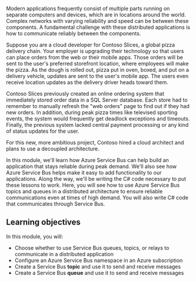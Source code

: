 Modern applications frequently consist of multiple parts running on separate computers and devices, which are in locations around the world. Complex networks with varying reliability and speed can be between these components. A fundamental challenge with these distributed applications is how to communicate reliably between the components.

Suppose you are a cloud developer for Contoso Slices, a global pizza delivery chain. Your employer is upgrading their technology so that users can place orders from the web or their mobile apps. Those orders will be sent to the user's preferred storefront location, where employees will make the pizza. As the dough is rolled out, pizza put in oven, boxed, and put on a delivery vehicle, updates are sent to the user's mobile app. The users even receive location updates as the delivery driver heads toward them. 

Contoso Slices previously created an online ordering system that immediately stored order data in a SQL Server database. Each store had to remember to manually refresh the "web orders" page to find out if they had new orders. In addition, during peak pizza times like televised sporting events, the system would frequently get deadlock exceptions and timeouts. Finally, the previous system lacked central payment processing or any kind of status updates for the user.

For this new, more ambitious project, Contoso hired a cloud architect and plans to use a decoupled architecture. 

In this module, we'll learn how Azure Service Bus can help build an application that stays reliable during peak demand. We'll also see how Azure Service Bus helps make it easy to add functionality to our applications. Along the way, we'll be writing the C# code necessary to put these lessons to work. Here, you will see how to use Azure Service Bus topics and queues in a distributed architecture to ensure reliable communications even at times of high demand. You will also write C# code that communicates through Service Bus.

## Learning objectives

In this module, you will:
- Choose whether to use Service Bus queues, topics, or relays to communicate in a distributed application
- Configure an Azure Service Bus namespace in an Azure subscription
- Create a Service Bus **topic** and use it to send and receive messages
- Create a Service Bus **queue** and use it to send and receive messages
